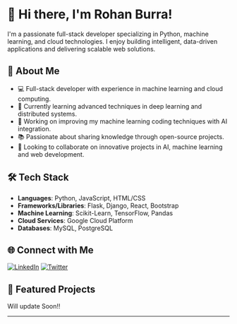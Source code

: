 # 👋 Hi there, I'm Rohan Burra!

I'm a passionate full-stack developer specializing in Python, machine learning, and cloud technologies. I enjoy building intelligent, data-driven applications and delivering scalable web solutions.

## 🚀 About Me
- 💻 Full-stack developer with experience in machine learning and cloud computing.
- 🌱 Currently learning advanced techniques in deep learning and distributed systems.
- 🔭 Working on improving my machine learning coding techniques with AI integration.
- 📚 Passionate about sharing knowledge through open-source projects.
- 👯 Looking to collaborate on innovative projects in AI, machine learning and web development.

## 🛠️ Tech Stack
- **Languages**: Python, JavaScript, HTML/CSS
- **Frameworks/Libraries**: Flask, Django, React, Bootstrap
- **Machine Learning**: Scikit-Learn, TensorFlow, Pandas
- **Cloud Services**: Google Cloud Platform
- **Databases**: MySQL, PostgreSQL

## 🌐 Connect with Me
[![LinkedIn](https://img.shields.io/badge/LinkedIn-blue?style=flat-square&logo=linkedin&logoColor=white)](https://www.linkedin.com/in/rohan-burra-5a8963285/)
[![Twitter](https://img.shields.io/badge/Twitter-blue?style=flat-square&logo=twitter&logoColor=white)](https://x.com/LORDMEME2891081)

## 📂 Featured Projects
Will update Soon!!

---
